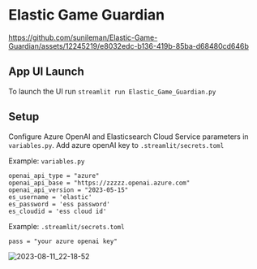 # Elastic Game Guardian


https://github.com/sunileman/Elastic-Game-Guardian/assets/12245219/e8032edc-b136-419b-85ba-d68480cd646b


## App UI Launch
To launch the UI run
`streamlit run Elastic_Game_Guardian.py`


## Setup
Configure Azure OpenAI and Elasticsearch Cloud Service parameters in `variables.py`.  Add azure openAI key to `.streamlit/secrets.toml`


Example: `variables.py`

```
openai_api_type = "azure"
openai_api_base = "https://zzzzz.openai.azure.com"
openai_api_version = "2023-05-15"
es_username = 'elastic'
es_password = 'ess password'
es_cloudid = 'ess cloud id'
```

Example: `.streamlit/secrets.toml`

```
pass = "your azure openai key"
```

![2023-08-11_22-18-52](https://github.com/sunileman/Elastic-Game-Guardian/assets/12245219/b2eff07f-011d-4964-9cc0-deedf25e201c)

